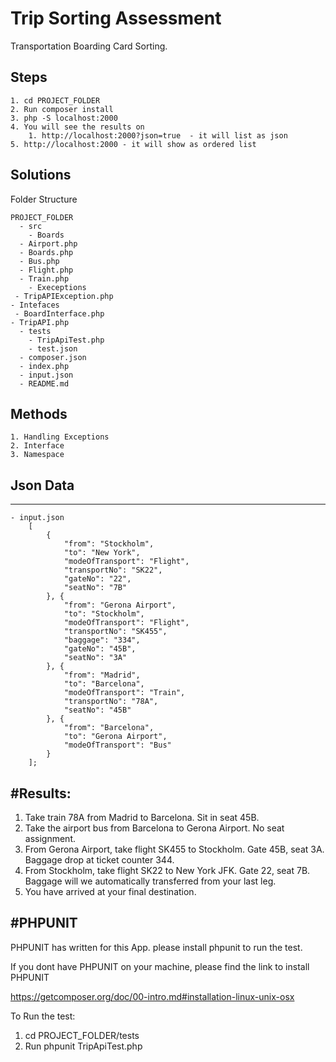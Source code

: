 # Trip Sorting Assessment
Transportation Boarding Card Sorting.

## Steps
	1. cd PROJECT_FOLDER 
	2. Run composer install
	3. php -S localhost:2000
	4. You will see the results on 
		1. http://localhost:2000?json=true  - it will list as json
	5. http://localhost:2000 - it will show as ordered list

## Solutions
Folder Structure

    PROJECT_FOLDER
      - src
        - Boards
	  - Airport.php
	  - Boards.php
	  - Bus.php
	  - Flight.php
	  - Train.php
        - Execeptions
	 - TripAPIException.php
	- Intefaces
	 - BoardInterface.php
	- TripAPI.php
      - tests
        - TripApiTest.php
        - test.json
      - composer.json
      - index.php
      - input.json
      - README.md
      

## Methods
	1. Handling Exceptions
	2. Interface
	3. Namespace

## Json Data 
-----------

	- input.json
		[
			{
				"from": "Stockholm",
				"to": "New York",
				"modeOfTransport": "Flight",
				"transportNo": "SK22",
				"gateNo": "22",
				"seatNo": "7B"
			}, {
				"from": "Gerona Airport",
				"to": "Stockholm",
				"modeOfTransport": "Flight",
				"transportNo": "SK455",
				"baggage": "334",
				"gateNo": "45B",
				"seatNo": "3A"
			}, {
				"from": "Madrid",
				"to": "Barcelona",
				"modeOfTransport": "Train",
				"transportNo": "78A",
				"seatNo": "45B"
			}, {
				"from": "Barcelona",
				"to": "Gerona Airport",
				"modeOfTransport": "Bus"
			}
		];

#Results:
--------

1) Take train 78A from Madrid to Barcelona. Sit in seat 45B.
2) Take the airport bus from Barcelona to Gerona Airport. No seat assignment.
3) From Gerona Airport, take flight SK455 to Stockholm. Gate 45B, seat 3A. Baggage drop at ticket counter 344.
4) From Stockholm, take flight SK22 to New York JFK. Gate 22, seat 7B. Baggage will we automatically transferred from your last leg.
5) You have arrived at your final destination.


#PHPUNIT
---------

PHPUNIT has written for this App. please install phpunit to run the test.

If you dont have PHPUNIT on your machine, please find the link to install PHPUNIT

https://getcomposer.org/doc/00-intro.md#installation-linux-unix-osx

To Run the test:

1) cd PROJECT_FOLDER/tests
2) Run phpunit TripApiTest.php




